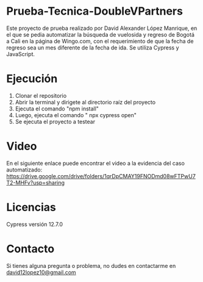 # Prueba-Tecnica-DoubleVPartners
Este proyecto de prueba realizado por David Alexander López Manrique, en el que se pedia automatizar la búsqueda de vuelosida y regreso de Bogotá a Cali en la página de Wingo.com, con el requerimiento de que la fecha de regreso sea un mes diferente de la fecha de ida. Se utiliza Cypress y JavaScript.
# Ejecución
1. Clonar el repositorio
2. Abrir la terminal y dirigete al directorio raíz del proyecto
3. Ejecuta el comando "npm install"
4. Luego, ejecuta el comando " npx cypress open"
5. Se ejecuta el proyecto a testear
# Video
En el siguiente enlace puede encontrar el video a la evidencia del caso automatizado: https://drive.google.com/drive/folders/1qrDpCMAY19FNODmd08wFTPwU7T2-MHFv?usp=sharing
# Licencias
Cypress versión 12.7.0
# Contacto 
Si tienes alguna pregunta o problema, no dudes en contactarme en david12lopez10@gmail.com

